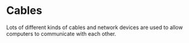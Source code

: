 # Cables
Lots of different kinds of cables and network devices are used to allow computers to communicate with each other.
